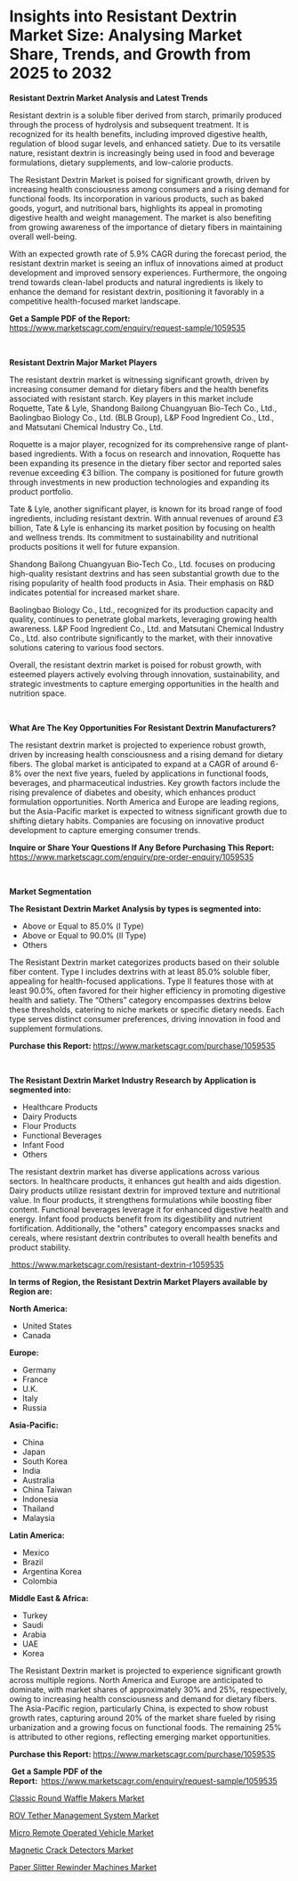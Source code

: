 <p><h1>Insights into Resistant Dextrin Market Size: Analysing Market Share, Trends, and Growth from 2025 to 2032</h1></p><p><strong>Resistant Dextrin Market Analysis and Latest Trends</strong></p>
<p><p>Resistant dextrin is a soluble fiber derived from starch, primarily produced through the process of hydrolysis and subsequent treatment. It is recognized for its health benefits, including improved digestive health, regulation of blood sugar levels, and enhanced satiety. Due to its versatile nature, resistant dextrin is increasingly being used in food and beverage formulations, dietary supplements, and low-calorie products.</p><p>The Resistant Dextrin Market is poised for significant growth, driven by increasing health consciousness among consumers and a rising demand for functional foods. Its incorporation in various products, such as baked goods, yogurt, and nutritional bars, highlights its appeal in promoting digestive health and weight management. The market is also benefiting from growing awareness of the importance of dietary fibers in maintaining overall well-being.</p><p>With an expected growth rate of 5.9% CAGR during the forecast period, the resistant dextrin market is seeing an influx of innovations aimed at product development and improved sensory experiences. Furthermore, the ongoing trend towards clean-label products and natural ingredients is likely to enhance the demand for resistant dextrin, positioning it favorably in a competitive health-focused market landscape.</p></p>
<p><strong>Get a Sample PDF of the Report:&nbsp;</strong> <a href="https://www.marketscagr.com/enquiry/request-sample/1059535?utm_campaign=1166&utm_medium=2&utm_source=Github&utm_content=ia&utm_term=28022025&utm_id=resistant-dextrin">https://www.marketscagr.com/enquiry/request-sample/1059535</a></p>
<p>&nbsp;</p>
<p><strong>Resistant Dextrin Major Market Players</strong></p>
<p><p>The resistant dextrin market is witnessing significant growth, driven by increasing consumer demand for dietary fibers and the health benefits associated with resistant starch. Key players in this market include Roquette, Tate & Lyle, Shandong Bailong Chuangyuan Bio-Tech Co., Ltd., Baolingbao Biology Co., Ltd. (BLB Group), L&P Food Ingredient Co., Ltd., and Matsutani Chemical Industry Co., Ltd. </p><p>Roquette is a major player, recognized for its comprehensive range of plant-based ingredients. With a focus on research and innovation, Roquette has been expanding its presence in the dietary fiber sector and reported sales revenue exceeding €3 billion. The company is positioned for future growth through investments in new production technologies and expanding its product portfolio.</p><p>Tate & Lyle, another significant player, is known for its broad range of food ingredients, including resistant dextrin. With annual revenues of around £3 billion, Tate & Lyle is enhancing its market position by focusing on health and wellness trends. Its commitment to sustainability and nutritional products positions it well for future expansion.</p><p>Shandong Bailong Chuangyuan Bio-Tech Co., Ltd. focuses on producing high-quality resistant dextrins and has seen substantial growth due to the rising popularity of health food products in Asia. Their emphasis on R&D indicates potential for increased market share.</p><p>Baolingbao Biology Co., Ltd., recognized for its production capacity and quality, continues to penetrate global markets, leveraging growing health awareness. L&P Food Ingredient Co., Ltd. and Matsutani Chemical Industry Co., Ltd. also contribute significantly to the market, with their innovative solutions catering to various food sectors.</p><p>Overall, the resistant dextrin market is poised for robust growth, with esteemed players actively evolving through innovation, sustainability, and strategic investments to capture emerging opportunities in the health and nutrition space.</p></p>
<p>&nbsp;</p>
<p><strong>What Are The Key Opportunities For Resistant Dextrin Manufacturers?</strong></p>
<p><p>The resistant dextrin market is projected to experience robust growth, driven by increasing health consciousness and a rising demand for dietary fibers. The global market is anticipated to expand at a CAGR of around 6-8% over the next five years, fueled by applications in functional foods, beverages, and pharmaceutical industries. Key growth factors include the rising prevalence of diabetes and obesity, which enhances product formulation opportunities. North America and Europe are leading regions, but the Asia-Pacific market is expected to witness significant growth due to shifting dietary habits. Companies are focusing on innovative product development to capture emerging consumer trends.</p></p>
<p><strong>Inquire or Share Your Questions If Any Before Purchasing This Report:</strong> <a href="https://www.marketscagr.com/enquiry/pre-order-enquiry/1059535?utm_campaign=1166&utm_medium=2&utm_source=Github&utm_content=ia&utm_term=28022025&utm_id=resistant-dextrin">https://www.marketscagr.com/enquiry/pre-order-enquiry/1059535</a></p>
<p>&nbsp;</p>
<p><strong>Market Segmentation</strong></p>
<p><strong>The Resistant Dextrin Market Analysis by types is segmented into:</strong></p>
<p><ul><li>Above or Equal to 85.0% (Ⅰ Type)</li><li>Above or Equal to 90.0% (Ⅱ Type)</li><li>Others</li></ul></p>
<p><p>The Resistant Dextrin market categorizes products based on their soluble fiber content. Type I includes dextrins with at least 85.0% soluble fiber, appealing for health-focused applications. Type II features those with at least 90.0%, often favored for their higher efficiency in promoting digestive health and satiety. The “Others” category encompasses dextrins below these thresholds, catering to niche markets or specific dietary needs. Each type serves distinct consumer preferences, driving innovation in food and supplement formulations.</p></p>
<p><strong>Purchase this Report:&nbsp;</strong><a href="https://www.marketscagr.com/purchase/1059535?utm_campaign=1166&utm_medium=2&utm_source=Github&utm_content=ia&utm_term=28022025&utm_id=resistant-dextrin">https://www.marketscagr.com/purchase/1059535</a></p>
<p>&nbsp;</p>
<p><strong>The Resistant Dextrin Market Industry Research by Application is segmented into:</strong></p>
<p><ul><li>Healthcare Products</li><li>Dairy Products</li><li>Flour Products</li><li>Functional Beverages</li><li>Infant Food</li><li>Others</li></ul></p>
<p><p>The resistant dextrin market has diverse applications across various sectors. In healthcare products, it enhances gut health and aids digestion. Dairy products utilize resistant dextrin for improved texture and nutritional value. In flour products, it strengthens formulations while boosting fiber content. Functional beverages leverage it for enhanced digestive health and energy. Infant food products benefit from its digestibility and nutrient fortification. Additionally, the "others" category encompasses snacks and cereals, where resistant dextrin contributes to overall health benefits and product stability.</p></p>
<p><a href="https://www.marketscagr.com/resistant-dextrin-r1059535?utm_campaign=1166&utm_medium=2&utm_source=Github&utm_content=ia&utm_term=28022025&utm_id=resistant-dextrin">&nbsp;https://www.marketscagr.com/resistant-dextrin-r1059535</a></p>
<p><strong>In terms of Region, the Resistant Dextrin Market Players available by Region are:</strong></p>
<p>
    <p> <strong> North America: </strong>
        <ul>
            <li>United States</li>
            <li>Canada</li>
        </ul>
        </p> 
    <p> <strong> Europe: </strong>
        <ul>
            <li>Germany</li>
            <li>France</li>
            <li>U.K.</li>
            <li>Italy</li>
            <li>Russia</li>
        </ul>
        </p> 
    <p> <strong> Asia-Pacific: </strong>
        <ul>
            <li>China</li>
            <li>Japan</li>
            <li>South Korea</li>
            <li>India</li>
            <li>Australia</li>
            <li>China Taiwan</li>
            <li>Indonesia</li>
            <li>Thailand</li>
            <li>Malaysia</li>
        </ul>
        </p> 
    <p> <strong> Latin America: </strong>
        <ul>
            <li>Mexico</li>
            <li>Brazil</li>
            <li>Argentina Korea</li>
            <li>Colombia</li>
        </ul>
        </p> 
    <p> <strong> Middle East & Africa: </strong>
        <ul>
            <li>Turkey</li>
            <li>Saudi</li>
            <li>Arabia</li>
            <li>UAE</li>
            <li>Korea</li>
        </ul>
    </p>
    </p>
<p><p>The Resistant Dextrin market is projected to experience significant growth across multiple regions. North America and Europe are anticipated to dominate, with market shares of approximately 30% and 25%, respectively, owing to increasing health consciousness and demand for dietary fibers. The Asia-Pacific region, particularly China, is expected to show robust growth rates, capturing around 20% of the market share fueled by rising urbanization and a growing focus on functional foods. The remaining 25% is attributed to other regions, reflecting emerging market opportunities.</p></p>
<p><strong>Purchase this Report: </strong><a href="https://www.marketscagr.com/purchase/1059535?utm_campaign=1166&utm_medium=2&utm_source=Github&utm_content=ia&utm_term=28022025&utm_id=resistant-dextrin">https://www.marketscagr.com/purchase/1059535</a></p>
<p>&nbsp;<strong>Get a Sample PDF of the Report:&nbsp;&nbsp;</strong><a href="https://www.marketscagr.com/enquiry/request-sample/1059535?utm_campaign=1166&utm_medium=2&utm_source=Github&utm_content=ia&utm_term=28022025&utm_id=resistant-dextrin">https://www.marketscagr.com/enquiry/request-sample/1059535</a></p>
<p><strong></strong></p>
<p><p><a href="https://github.com/FosterFahey91/Market-Research-Report-List-1/blob/main/classic-round-waffle-makers-market.md?utm_campaign=1166&utm_medium=2&utm_source=Github&utm_content=ia&utm_term=28022025&utm_id=resistant-dextrin">Classic Round Waffle Makers Market</a></p><p><a href="https://github.com/globismark/Market-Research-Report-List-6/blob/main/rov-tether-management-system-market.md?utm_campaign=1166&utm_medium=2&utm_source=Github&utm_content=ia&utm_term=28022025&utm_id=resistant-dextrin">ROV Tether Management System Market</a></p><p><a href="https://github.com/prosalinda88/Market-Research-Report-List-7/blob/main/micro-remote-operated-vehicle-market.md?utm_campaign=1166&utm_medium=2&utm_source=Github&utm_content=ia&utm_term=28022025&utm_id=resistant-dextrin">Micro Remote Operated Vehicle Market</a></p><p><a href="https://github.com/NarcisoFerry/Market-Research-Report-List-1/blob/main/magnetic-crack-detectors-market.md?utm_campaign=1166&utm_medium=2&utm_source=Github&utm_content=ia&utm_term=28022025&utm_id=resistant-dextrin">Magnetic Crack Detectors Market</a></p><p><a href="https://github.com/kathiestrine5ty/Market-Research-Report-List-1/blob/main/paper-slitter-rewinder-machines-market.md?utm_campaign=1166&utm_medium=2&utm_source=Github&utm_content=ia&utm_term=28022025&utm_id=resistant-dextrin">Paper Slitter Rewinder Machines Market</a></p></p>